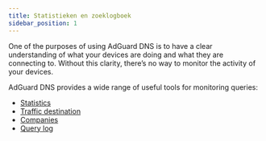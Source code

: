 ```yaml
---
title: Statistieken en zoeklogboek
sidebar_position: 1
---
```


One of the purposes of using AdGuard DNS is to have a clear understanding of what your devices are doing and what they are connecting to. Without this clarity, there’s no way to monitor the activity of your devices.

AdGuard DNS provides a wide range of useful tools for monitoring queries:

- [Statistics](/private-dns/statistics-and-log/statistics.md)
- [Traffic destination](/private-dns/statistics-and-log/traffic-destination.md)
- [Companies](/private-dns/statistics-and-log/companies.md)
- [Query log](/private-dns/statistics-and-log/query-log.md)
